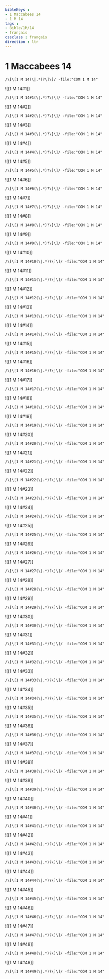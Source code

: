 ```yaml
---
bibleKeys : 
- 1 Maccabees 14
- 1 M 14
tags : 
- Bible/1M/14
- français
cssclass : français
direction : ltr
---
```


# 1 Maccabees 14

```query
/\[\[1 M 14(\|.*)?\]\]/ -file:"COM 1 M 14"
```



![[1 M 14#1]]

```query
/\[\[1 M 14#1(\|.*)?\]\]/ -file:"COM 1 M 14"
```

![[1 M 14#2]]

```query
/\[\[1 M 14#2(\|.*)?\]\]/ -file:"COM 1 M 14"
```

![[1 M 14#3]]

```query
/\[\[1 M 14#3(\|.*)?\]\]/ -file:"COM 1 M 14"
```

![[1 M 14#4]]

```query
/\[\[1 M 14#4(\|.*)?\]\]/ -file:"COM 1 M 14"
```

![[1 M 14#5]]

```query
/\[\[1 M 14#5(\|.*)?\]\]/ -file:"COM 1 M 14"
```

![[1 M 14#6]]

```query
/\[\[1 M 14#6(\|.*)?\]\]/ -file:"COM 1 M 14"
```

![[1 M 14#7]]

```query
/\[\[1 M 14#7(\|.*)?\]\]/ -file:"COM 1 M 14"
```

![[1 M 14#8]]

```query
/\[\[1 M 14#8(\|.*)?\]\]/ -file:"COM 1 M 14"
```

![[1 M 14#9]]

```query
/\[\[1 M 14#9(\|.*)?\]\]/ -file:"COM 1 M 14"
```

![[1 M 14#10]]

```query
/\[\[1 M 14#10(\|.*)?\]\]/ -file:"COM 1 M 14"
```

![[1 M 14#11]]

```query
/\[\[1 M 14#11(\|.*)?\]\]/ -file:"COM 1 M 14"
```

![[1 M 14#12]]

```query
/\[\[1 M 14#12(\|.*)?\]\]/ -file:"COM 1 M 14"
```

![[1 M 14#13]]

```query
/\[\[1 M 14#13(\|.*)?\]\]/ -file:"COM 1 M 14"
```

![[1 M 14#14]]

```query
/\[\[1 M 14#14(\|.*)?\]\]/ -file:"COM 1 M 14"
```

![[1 M 14#15]]

```query
/\[\[1 M 14#15(\|.*)?\]\]/ -file:"COM 1 M 14"
```

![[1 M 14#16]]

```query
/\[\[1 M 14#16(\|.*)?\]\]/ -file:"COM 1 M 14"
```

![[1 M 14#17]]

```query
/\[\[1 M 14#17(\|.*)?\]\]/ -file:"COM 1 M 14"
```

![[1 M 14#18]]

```query
/\[\[1 M 14#18(\|.*)?\]\]/ -file:"COM 1 M 14"
```

![[1 M 14#19]]

```query
/\[\[1 M 14#19(\|.*)?\]\]/ -file:"COM 1 M 14"
```

![[1 M 14#20]]

```query
/\[\[1 M 14#20(\|.*)?\]\]/ -file:"COM 1 M 14"
```

![[1 M 14#21]]

```query
/\[\[1 M 14#21(\|.*)?\]\]/ -file:"COM 1 M 14"
```

![[1 M 14#22]]

```query
/\[\[1 M 14#22(\|.*)?\]\]/ -file:"COM 1 M 14"
```

![[1 M 14#23]]

```query
/\[\[1 M 14#23(\|.*)?\]\]/ -file:"COM 1 M 14"
```

![[1 M 14#24]]

```query
/\[\[1 M 14#24(\|.*)?\]\]/ -file:"COM 1 M 14"
```

![[1 M 14#25]]

```query
/\[\[1 M 14#25(\|.*)?\]\]/ -file:"COM 1 M 14"
```

![[1 M 14#26]]

```query
/\[\[1 M 14#26(\|.*)?\]\]/ -file:"COM 1 M 14"
```

![[1 M 14#27]]

```query
/\[\[1 M 14#27(\|.*)?\]\]/ -file:"COM 1 M 14"
```

![[1 M 14#28]]

```query
/\[\[1 M 14#28(\|.*)?\]\]/ -file:"COM 1 M 14"
```

![[1 M 14#29]]

```query
/\[\[1 M 14#29(\|.*)?\]\]/ -file:"COM 1 M 14"
```

![[1 M 14#30]]

```query
/\[\[1 M 14#30(\|.*)?\]\]/ -file:"COM 1 M 14"
```

![[1 M 14#31]]

```query
/\[\[1 M 14#31(\|.*)?\]\]/ -file:"COM 1 M 14"
```

![[1 M 14#32]]

```query
/\[\[1 M 14#32(\|.*)?\]\]/ -file:"COM 1 M 14"
```

![[1 M 14#33]]

```query
/\[\[1 M 14#33(\|.*)?\]\]/ -file:"COM 1 M 14"
```

![[1 M 14#34]]

```query
/\[\[1 M 14#34(\|.*)?\]\]/ -file:"COM 1 M 14"
```

![[1 M 14#35]]

```query
/\[\[1 M 14#35(\|.*)?\]\]/ -file:"COM 1 M 14"
```

![[1 M 14#36]]

```query
/\[\[1 M 14#36(\|.*)?\]\]/ -file:"COM 1 M 14"
```

![[1 M 14#37]]

```query
/\[\[1 M 14#37(\|.*)?\]\]/ -file:"COM 1 M 14"
```

![[1 M 14#38]]

```query
/\[\[1 M 14#38(\|.*)?\]\]/ -file:"COM 1 M 14"
```

![[1 M 14#39]]

```query
/\[\[1 M 14#39(\|.*)?\]\]/ -file:"COM 1 M 14"
```

![[1 M 14#40]]

```query
/\[\[1 M 14#40(\|.*)?\]\]/ -file:"COM 1 M 14"
```

![[1 M 14#41]]

```query
/\[\[1 M 14#41(\|.*)?\]\]/ -file:"COM 1 M 14"
```

![[1 M 14#42]]

```query
/\[\[1 M 14#42(\|.*)?\]\]/ -file:"COM 1 M 14"
```

![[1 M 14#43]]

```query
/\[\[1 M 14#43(\|.*)?\]\]/ -file:"COM 1 M 14"
```

![[1 M 14#44]]

```query
/\[\[1 M 14#44(\|.*)?\]\]/ -file:"COM 1 M 14"
```

![[1 M 14#45]]

```query
/\[\[1 M 14#45(\|.*)?\]\]/ -file:"COM 1 M 14"
```

![[1 M 14#46]]

```query
/\[\[1 M 14#46(\|.*)?\]\]/ -file:"COM 1 M 14"
```

![[1 M 14#47]]

```query
/\[\[1 M 14#47(\|.*)?\]\]/ -file:"COM 1 M 14"
```

![[1 M 14#48]]

```query
/\[\[1 M 14#48(\|.*)?\]\]/ -file:"COM 1 M 14"
```

![[1 M 14#49]]

```query
/\[\[1 M 14#49(\|.*)?\]\]/ -file:"COM 1 M 14"
```

